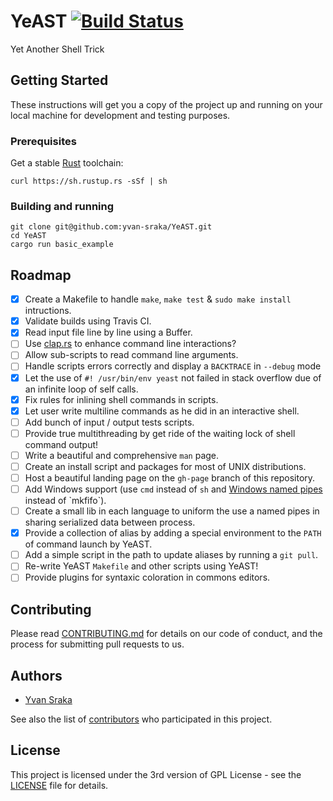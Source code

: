 # YeAST [![Build Status](https://travis-ci.org/yvan-sraka/YeAST.svg?branch=master)](https://travis-ci.org/yvan-sraka/YeAST)

Yet Another Shell Trick

## Getting Started

These instructions will get you a copy of the project up and running on your local machine for development and testing purposes.

### Prerequisites

Get a stable [Rust](https://www.rust-lang.org/) toolchain:

```shell
curl https://sh.rustup.rs -sSf | sh
```

### Building and running

```shell
git clone git@github.com:yvan-sraka/YeAST.git
cd YeAST
cargo run basic_example
```

## Roadmap

- [x] Create a Makefile to handle `make`, `make test` & `sudo make install` intructions.
- [x] Validate builds using Travis CI.
- [x] Read input file line by line using a Buffer.
- [ ] Use [clap.rs](https://github.com/kbknapp/clap-rs) to enhance command line interactions?
- [ ] Allow sub-scripts to read command line arguments.
- [ ] Handle scripts errors correctly and display a `BACKTRACE` in `--debug` mode
- [x] Let the use of `#! /usr/bin/env yeast` not failed in stack overflow due of an infinite loop of self calls.
- [x] Fix rules for inlining shell commands in scripts.
- [x] Let user write multiline commands as he did in an interactive shell.
- [ ] Add bunch of input / output tests scripts.
- [ ] Provide true multithreading by get ride of the waiting lock of shell command output!
- [ ] Write a beautiful and comprehensive `man` page.
- [ ] Create an install script and packages for most of UNIX distributions.
- [ ] Host a beautiful landing page on the `gh-page` branch of this repository.
- [ ] Add Windows support (use `cmd` instead of `sh` and [Windows named pipes](https://msdn.microsoft.com/en-us/library/windows/desktop/aa365590(v=vs.85).aspx) instead of `mkfifo`).
- [ ] Create a small lib in each language to uniform the use a named pipes in sharing serialized data between process.
- [x] Provide a collection of alias by adding a special environment to the `PATH` of command launch by YeAST.
- [ ] Add a simple script in the path to update aliases by running a `git pull`.
- [ ] Re-write YeAST `Makefile` and other scripts using YeAST!
- [ ] Provide plugins for syntaxic coloration in commons editors.

## Contributing

Please read [CONTRIBUTING.md](https://github.com/yvan-sraka/YeAST/blob/master/CONTRIBUTING.md) for details on our code of conduct, and the process for submitting pull requests to us.

## Authors

* [Yvan Sraka](https://github.com/yvan-sraka)

See also the list of [contributors](https://github.com/yvan-sraka/YeAST/graphs/contributors) who participated in this project.

## License

This project is licensed under the 3rd version of GPL License - see the [LICENSE](https://github.com/yvan-sraka/YeAST/blob/master/LICENSE) file for details.
